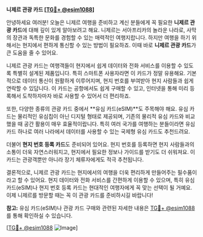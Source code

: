 **니제르 관광 카드 [[TG💪+ @esim1088](https://t.me/s/esim1088)]**

안녕하세요 여러분! 오늘은 니제르 여행을 준비하고 계신 분들에게 꼭 필요한 **니제르 관광 카드**에 대해 깊이 있게 알아보려고 해요. 니제르는 서아프리카의 놀라운 나라로, 사막의 장관과 독특한 문화를 경험할 수 있는 매력적인 여행지랍니다. 하지만 여행을 하기 위해서는 현지에서 편하게 통신할 수 있는 방법이 필요하죠. 이때 바로 **니제르 관광 카드**가 큰 도움을 줄 수 있어요.

니제르 관광 카드는 여행객들이 현지에서 쉽게 데이터와 전화 서비스를 이용할 수 있도록 특별히 설계된 제품입니다. 특히 스마트폰 사용자라면 이 카드가 정말 유용해요. 기본적으로 데이터 통신이 원활하게 이루어지며, 현지 번호를 부여받아 현지 사람들과 쉽게 연락할 수 있답니다. 이 카드는 공항에서도 쉽게 구매할 수 있고, 인터넷을 통해 미리 등록해서 도착하자마자 바로 사용할 수 있어서 더 편리하죠.

또한, 다양한 종류의 관광 카드 중에서 **유심 카드(eSIM)**도 주목해야 해요. 유심 카드는 물리적인 유심칩이 아닌 디지털 형태로 제공되며, 기존의 물리적 유심 카드와 비교했을 때 공간 활용이 매우 효율적이랍니다. 특히 여러 국가를 여행하는 분들이라면 유심 카드 하나로 여러 나라에서 데이터를 사용할 수 있는 국제형 유심 카드도 추천드려요.

더불어 **현지 번호 등록 카드**도 준비되어 있어요. 현지 번호를 등록하면 현지 사람들과의 소통이 더욱 자연스러워지고, 현지에서 필요한 정보나 가이드를 받기도 더 쉬워져요. 이 카드는 관광객뿐만 아니라 장기 체류자에게도 적극 추천됩니다.

결론적으로, 니제르 관광 카드는 현지에서의 여행을 더욱 편리하게 만들어주는 필수품이라고 할 수 있어요. 현지 데이터와 전화 서비스를 간편하게 이용할 수 있으며, 특히 유심 카드(eSIM)나 현지 번호 등록 카드는 현대적인 여행자에게 꼭 맞는 선택이 될 거예요. 이제 니제르를 방문할 때는 꼭 이 관광 카드를 준비하시길 바랍니다!

**참고:** 유심 카드(eSIM)나 관광 카드 구매와 관련된 자세한 내용은 [TG💪+ @esim1088](https://t.me/s/esim1088)를 통해 확인하실 수 있습니다.

[[TG💪+ @esim1088](https://t.me/s/esim1088) ![Image](https://i.postimg.cc/Y0z9fWf4/image.png)]